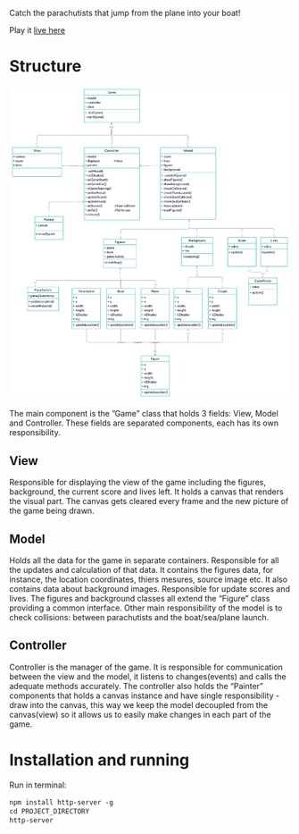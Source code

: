 Catch the parachutists that jump from the plane into your boat!

Play it [live here](https://galit67.github.io/parachutists_game/)

# Structure

![](UML.png)

The main component is the ”Game” class that holds 3 fields: View, Model and Controller. These fields are separated components, each has its own responsibility.

##  View  
Responsible for displaying the view of the game including the figures, background, the current score and lives left.
It holds a canvas that renders the visual part. The canvas gets cleared every frame and the new picture of the game being drawn.

## Model
Holds all the data for the game in separate containers. Responsible for all the updates and calculation of that data. It contains the figures data, for instance, the location coordinates, thiers mesures, source image etc. It also contains data about background images. Responsible for update scores and lives. The figures and background classes all extend the “Figure” class providing a common interface.
Other main responsibility of the model is to check collisions: between parachutists and the boat/sea/plane launch.

## Controller
Controller is the manager of the game.
It is responsible for communication between the view and the model, it listens to changes(events) and calls the adequate methods accurately.
The controller also holds the “Painter” components that holds a canvas instance and have single responsibility - draw into the canvas, this way we keep the model decoupled from the canvas(view) so it allows us to easily make changes in each part of the game.

# Installation and running
Run in terminal:
```
npm install http-server -g
cd PROJECT_DIRECTORY
http-server 
```
